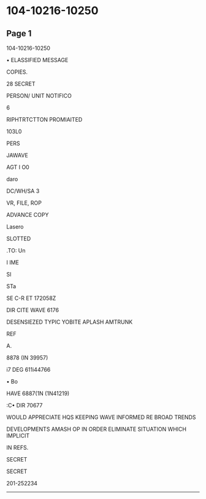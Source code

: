 # 104-10216-10250

## Page 1

104-10216-10250

• ELASSIFIED MESSAGE

COPIES.

28 SECRET

PERSON/ UNIT NOTIFICO

6

RIPHTRTCTTON PROMIAITED

103L0

PERS

JAWAVE

AGT I O0

daro

DC/WH/SA 3

VR, FILE, ROP

ADVANCE COPY

Lasero

SLOTTED

.TO: Un

I IME

SI

STa

SE C-R ET 172058Z

DIR CITE WAVE 6176

DESENSIEZED TYPIC YOBITE APLASH AMTRUNK

REF

A.

8878 (IN 39957)

i7 DEG 611i44766

• Bo

HAVE 6887(1N (1N41219)

:C• DIR 70677

WOULD APPRECIATE HQS KEEPING WAVE INFORMED RE BROAD TRENDS

DEVELOPMENTS AMASH OP IN ORDER ELIMINATE SITUATION WHICH IMPLICIT

IN REFS.

SECRET

SECRET

201-252234

---

